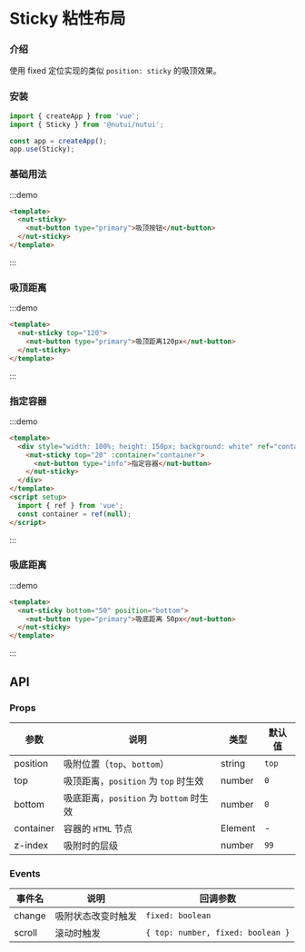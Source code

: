 # Sticky 粘性布局

### 介绍

使用 fixed 定位实现的类似 `position: sticky` 的吸顶效果。

### 安装

```javascript
import { createApp } from 'vue';
import { Sticky } from '@nutui/nutui';

const app = createApp();
app.use(Sticky);
```

### 基础用法

:::demo

```html
<template>
  <nut-sticky>
    <nut-button type="primary">吸顶按钮</nut-button>
  </nut-sticky>
</template>
```

:::

### 吸顶距离

:::demo

```html
<template>
  <nut-sticky top="120">
    <nut-button type="primary">吸顶距离120px</nut-button>
  </nut-sticky>
</template>
```

:::

### 指定容器

:::demo

```html
<template>
  <div style="width: 100%; height: 150px; background: white" ref="container">
    <nut-sticky top="20" :container="container">
      <nut-button type="info">指定容器</nut-button>
    </nut-sticky>
  </div>
</template>
<script setup>
  import { ref } from 'vue';
  const container = ref(null);
</script>
```

:::

### 吸底距离

:::demo

```html
<template>
  <nut-sticky bottom="50" position="bottom">
    <nut-button type="primary">吸底距离 50px</nut-button>
  </nut-sticky>
</template>
```

:::

## API

### Props

| 参数      | 说明                                    | 类型    | 默认值 |
| --------- | --------------------------------------- | ------- | ------ |
| position  | 吸附位置（`top`、`bottom`）             | string  | `top`  |
| top       | 吸顶距离，`position` 为 `top` 时生效    | number  | `0`    |
| bottom    | 吸底距离，`position` 为 `bottom` 时生效 | number  | `0`    |
| container | 容器的 `HTML` 节点                      | Element | -      |
| z-index   | 吸附时的层级                            | number  | `99`   |

### Events

| 事件名 | 说明               | 回调参数                          |
| ------ | ------------------ | --------------------------------- |
| change | 吸附状态改变时触发 | `fixed: boolean`                  |
| scroll | 滚动时触发         | `{ top: number, fixed: boolean }` |
